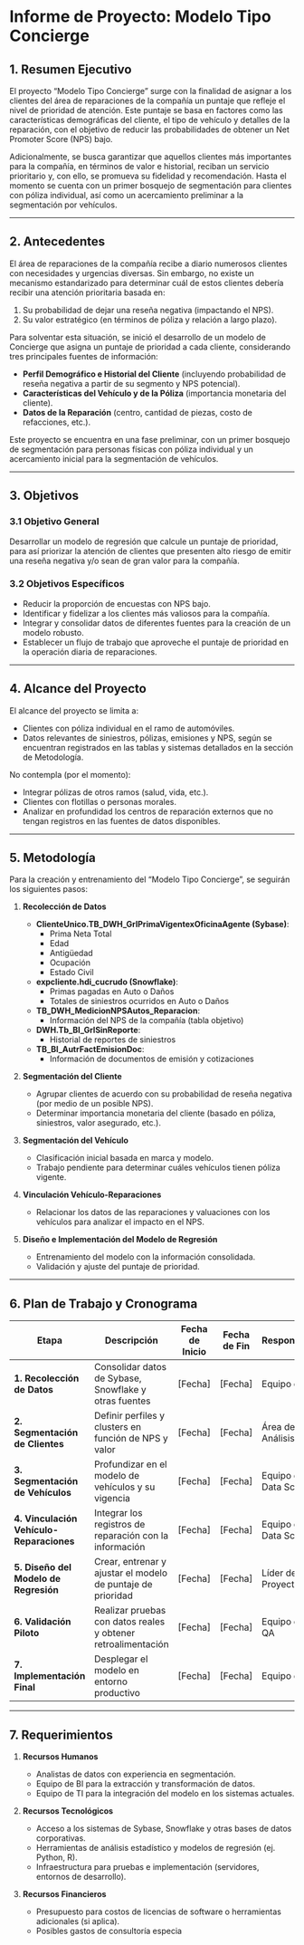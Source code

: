 # Informe de Proyecto: Modelo Tipo Concierge

## 1. Resumen Ejecutivo
El proyecto “Modelo Tipo Concierge” surge con la finalidad de asignar a los clientes del área de reparaciones de la compañía un puntaje que refleje el nivel de prioridad de atención. Este puntaje se basa en factores como las características demográficas del cliente, el tipo de vehículo y detalles de la reparación, con el objetivo de reducir las probabilidades de obtener un Net Promoter Score (NPS) bajo. 

Adicionalmente, se busca garantizar que aquellos clientes más importantes para la compañía, en términos de valor e historial, reciban un servicio prioritario y, con ello, se promueva su fidelidad y recomendación. Hasta el momento se cuenta con un primer bosquejo de segmentación para clientes con póliza individual, así como un acercamiento preliminar a la segmentación por vehículos.

---

## 2. Antecedentes
El área de reparaciones de la compañía recibe a diario numerosos clientes con necesidades y urgencias diversas. Sin embargo, no existe un mecanismo estandarizado para determinar cuál de estos clientes debería recibir una atención prioritaria basada en:
1. Su probabilidad de dejar una reseña negativa (impactando el NPS).
2. Su valor estratégico (en términos de póliza y relación a largo plazo).

Para solventar esta situación, se inició el desarrollo de un modelo de Concierge que asigna un puntaje de prioridad a cada cliente, considerando tres principales fuentes de información:
- **Perfil Demográfico e Historial del Cliente** (incluyendo probabilidad de reseña negativa a partir de su segmento y NPS potencial).
- **Características del Vehículo y de la Póliza** (importancia monetaria del cliente).
- **Datos de la Reparación** (centro, cantidad de piezas, costo de refacciones, etc.).

Este proyecto se encuentra en una fase preliminar, con un primer bosquejo de segmentación para personas físicas con póliza individual y un acercamiento inicial para la segmentación de vehículos.

---

## 3. Objetivos

### 3.1 Objetivo General
Desarrollar un modelo de regresión que calcule un puntaje de prioridad, para así priorizar la atención de clientes que presenten alto riesgo de emitir una reseña negativa y/o sean de gran valor para la compañía.

### 3.2 Objetivos Específicos
- Reducir la proporción de encuestas con NPS bajo.
- Identificar y fidelizar a los clientes más valiosos para la compañía.
- Integrar y consolidar datos de diferentes fuentes para la creación de un modelo robusto.
- Establecer un flujo de trabajo que aproveche el puntaje de prioridad en la operación diaria de reparaciones.

---

## 4. Alcance del Proyecto
El alcance del proyecto se limita a:
- Clientes con póliza individual en el ramo de automóviles.
- Datos relevantes de siniestros, pólizas, emisiones y NPS, según se encuentran registrados en las tablas y sistemas detallados en la sección de Metodología.
  
No contempla (por el momento):
- Integrar pólizas de otros ramos (salud, vida, etc.).
- Clientes con flotillas o personas morales.
- Analizar en profundidad los centros de reparación externos que no tengan registros en las fuentes de datos disponibles.

---

## 5. Metodología
Para la creación y entrenamiento del “Modelo Tipo Concierge”, se seguirán los siguientes pasos:

1. **Recolección de Datos**  
   - **ClienteUnico.TB_DWH_GrlPrimaVigentexOficinaAgente (Sybase)**:  
     - Prima Neta Total  
     - Edad  
     - Antigüedad  
     - Ocupación  
     - Estado Civil  
   - **expcliente.hdi_cucrudo (Snowflake)**:  
     - Primas pagadas en Auto o Daños  
     - Totales de siniestros ocurridos en Auto o Daños  
   - **TB_DWH_MedicionNPSAutos_Reparacion**:  
     - Información del NPS de la compañía (tabla objetivo)  
   - **DWH.Tb_BI_GrlSinReporte**:  
     - Historial de reportes de siniestros  
   - **TB_BI_AutrFactEmisionDoc**:  
     - Información de documentos de emisión y cotizaciones  

2. **Segmentación del Cliente**  
   - Agrupar clientes de acuerdo con su probabilidad de reseña negativa (por medio de un posible NPS).  
   - Determinar importancia monetaria del cliente (basado en póliza, siniestros, valor asegurado, etc.).  

3. **Segmentación del Vehículo**  
   - Clasificación inicial basada en marca y modelo.  
   - Trabajo pendiente para determinar cuáles vehículos tienen póliza vigente.  

4. **Vinculación Vehículo-Reparaciones**  
   - Relacionar los datos de las reparaciones y valuaciones con los vehículos para analizar el impacto en el NPS.  

5. **Diseño e Implementación del Modelo de Regresión**  
   - Entrenamiento del modelo con la información consolidada.  
   - Validación y ajuste del puntaje de prioridad.  

---

## 6. Plan de Trabajo y Cronograma

| Etapa                                   | Descripción                                                 | Fecha de Inicio | Fecha de Fin  | Responsable            |
|-----------------------------------------|-------------------------------------------------------------|-----------------|---------------|------------------------|
| **1. Recolección de Datos**            | Consolidar datos de Sybase, Snowflake y otras fuentes       | [Fecha]         | [Fecha]       | Equipo de BI          |
| **2. Segmentación de Clientes**         | Definir perfiles y clusters en función de NPS y valor       | [Fecha]         | [Fecha]       | Área de Análisis      |
| **3. Segmentación de Vehículos**        | Profundizar en el modelo de vehículos y su vigencia         | [Fecha]         | [Fecha]       | Equipo de Data Science|
| **4. Vinculación Vehículo-Reparaciones**| Integrar los registros de reparación con la información     | [Fecha]         | [Fecha]       | Equipo de Data Science|
| **5. Diseño del Modelo de Regresión**   | Crear, entrenar y ajustar el modelo de puntaje de prioridad | [Fecha]         | [Fecha]       | Líder de Proyecto     |
| **6. Validación Piloto**               | Realizar pruebas con datos reales y obtener retroalimentación | [Fecha]       | [Fecha]       | Equipo de QA          |
| **7. Implementación Final**            | Desplegar el modelo en entorno productivo                   | [Fecha]         | [Fecha]       | Equipo de TI          |

---

## 7. Requerimientos

1. **Recursos Humanos**  
   - Analistas de datos con experiencia en segmentación.  
   - Equipo de BI para la extracción y transformación de datos.  
   - Equipo de TI para la integración del modelo en los sistemas actuales.  

2. **Recursos Tecnológicos**  
   - Acceso a los sistemas de Sybase, Snowflake y otras bases de datos corporativas.  
   - Herramientas de análisis estadístico y modelos de regresión (ej. Python, R).  
   - Infraestructura para pruebas e implementación (servidores, entornos de desarrollo).  

3. **Recursos Financieros**  
   - Presupuesto para costos de licencias de software o herramientas adicionales (si aplica).  
   - Posibles gastos de consultoría especia
